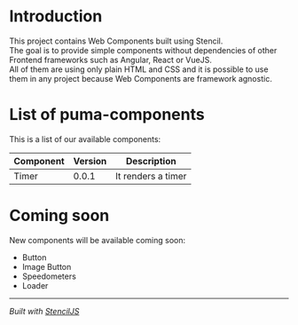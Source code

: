 # Introduction
This project contains Web Components built using Stencil.  
The goal is to provide simple components without dependencies of other Frontend frameworks such as Angular, React or VueJS.  
All of them are using only plain HTML and CSS and it is possible to use them in any project because Web Components are framework agnostic.  

# List of puma-components
This is a list of our available components:

| Component | Version | Description |
| --------- | ------- | ----------- |
| Timer | 0.0.1 | It renders a timer |


# Coming soon
New components will be available coming soon:
- Button
- Image Button
- Speedometers
- Loader


------------------
*Built with [StencilJS](https://stenciljs.com/)*